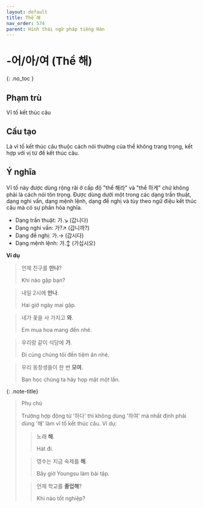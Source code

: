 ```yaml
---
layout: default
title: Thể 해
nav_order: 574
parent: Hình thái ngữ pháp tiếng Hàn
---
```


# -어/아/여 (Thể 해)
{: .no_toc }

## Phạm trù

Vĩ tố kết thúc câu

## Cấu tạo

Là vĩ tố kết thúc câu thuộc cách nói thường của thể không trang trọng, kết hợp với vị từ để kết thúc câu.

## Ý nghĩa

Vĩ tố này được dùng rộng rãi ở cấp độ "thể 해라" và "thể 하게" chứ không phải là cách nói tôn trọng. Được dùng dưới một trong các dạng trần thuật, dạng nghi vấn, dạng mệnh lệnh, dạng đề nghị và tùy theo ngữ điệu kết thúc câu mà có sự phân hóa nghĩa.

- Dạng trần thuật: 가.↘ (갑니다)
- Dạng nghi vấn: 가?↗ (갑니까?)
- Dạng đề nghị: 가.→ (갑시다)
- Dạng mệnh lệnh: 가.↕ (가십시오)

**Ví dụ**

> 언제 친구를 **만나**?
>
> Khi nào gặp bạn?

> 내일 2시에 **만나**.
>
> Hai giờ ngày mai gặp.

> 네가 꽃을 사 가지고 **와**.
>
> Em mua hoa mang đến nhé.

> 우리랑 같이 식당에 **가**.
>
> Đi cùng chúng tôi đến tiệm ăn nhé.

> 우리 동창생들이 한 번 **모여**.
>
> Bạn học chúng ta hãy họp mặt một lần.

{: .note-title}
> Phụ chú
>
> Trường hợp động từ '하다' thì không dùng '하여' mà nhất định phải dùng '해' làm vĩ tố kết thúc câu. Ví dụ:
>
>> 노래 **해**.
>>
>> Hát đi.
>
>> 영수는 지금 숙제를 **해**.
>>
>> Bây giờ Youngsu làm bài tập.
>
>> 언제 학교를 **졸업해**?
>>
>> Khi nào tốt nghiệp?
